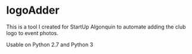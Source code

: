 # logoAdder

This is a tool I created for StartUp Algonquin to automate adding the club logo to event photos.

Usable on Python 2.7 and Python 3
